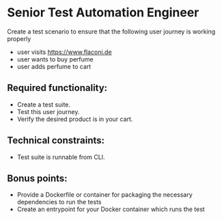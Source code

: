 # Senior Test Automation Engineer

Create a test scenario to ensure that the following user journey is working properly

- user visits https://www.flaconi.de
- user wants to buy perfume
- user adds perfume to cart

## Required functionality:

* Create a test suite.
* Test this user journey.
* Verify the desired product is in your cart.

## Technical constraints:

* Test suite is runnable from CLI.

## Bonus points:

* Provide a Dockerfile or container for packaging the necessary dependencies to run the tests
* Create an entrypoint for your Docker container which runs the test
